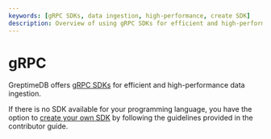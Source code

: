 ```yaml
---
keywords: [gRPC SDKs, data ingestion, high-performance, create SDK]
description: Overview of using gRPC SDKs for efficient and high-performance data ingestion in GreptimeDB.
---
```


# gRPC

GreptimeDB offers [gRPC SDKs](/user-guide/ingest-data/for-iot/grpc-sdks/overview.md) for efficient and high-performance data ingestion.

If there is no SDK available for your programming language, you have the option to [create your own SDK](/contributor-guide/how-to/how-to-write-sdk.md) by following the guidelines provided in the contributor guide.

